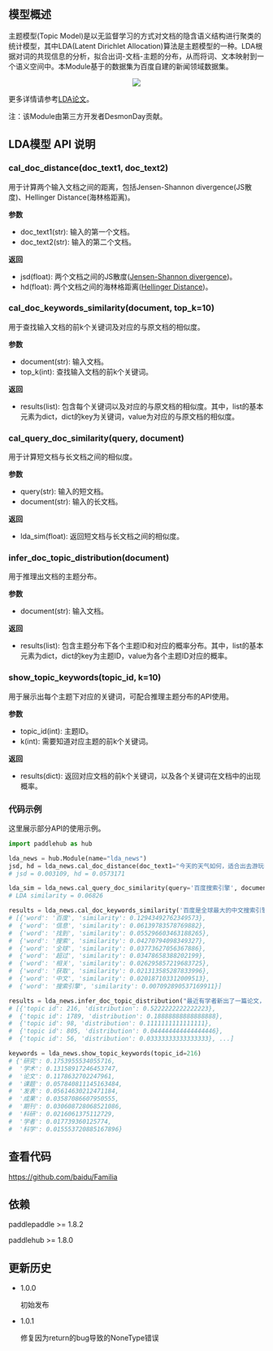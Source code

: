 ## 模型概述

主题模型(Topic Model)是以无监督学习的方式对文档的隐含语义结构进行聚类的统计模型，其中LDA(Latent Dirichlet Allocation)算法是主题模型的一种。LDA根据对词的共现信息的分析，拟合出词-文档-主题的分布，从而将词、文本映射到一个语义空间中。本Module基于的数据集为百度自建的新闻领域数据集。

<p align="center">
<img src="https://bj.bcebos.com/paddlehub/model/nlp/semantic_model/lda.png" hspace='10'/> <br />
</p>

更多详情请参考[LDA论文](http://www.jmlr.org/papers/volume3/blei03a/blei03a.pdf)。

注：该Module由第三方开发者DesmonDay贡献。

## LDA模型 API 说明
### cal_doc_distance(doc_text1, doc_text2)
用于计算两个输入文档之间的距离，包括Jensen-Shannon divergence(JS散度)、Hellinger Distance(海林格距离)。

**参数**

- doc_text1(str): 输入的第一个文档。
- doc_text2(str): 输入的第二个文档。

**返回**

- jsd(float): 两个文档之间的JS散度([Jensen-Shannon divergence](https://blog.csdn.net/FrankieHello/article/details/80614422?utm_source=copy))。
- hd(float): 两个文档之间的海林格距离([Hellinger Distance](http://blog.sina.com.cn/s/blog_85f1ffb70101e65d.html))。

### cal_doc_keywords_similarity(document, top_k=10)

用于查找输入文档的前k个关键词及对应的与原文档的相似度。

**参数**

- document(str): 输入文档。
- top_k(int): 查找输入文档的前k个关键词。

**返回**

- results(list): 包含每个关键词以及对应的与原文档的相似度。其中，list的基本元素为dict，dict的key为关键词，value为对应的与原文档的相似度。

### cal_query_doc_similarity(query, document)

用于计算短文档与长文档之间的相似度。

**参数**

- query(str): 输入的短文档。
- document(str): 输入的长文档。

**返回**

- lda_sim(float): 返回短文档与长文档之间的相似度。

### infer_doc_topic_distribution(document)

用于推理出文档的主题分布。

**参数**

- document(str): 输入文档。

**返回**

- results(list): 包含主题分布下各个主题ID和对应的概率分布。其中，list的基本元素为dict，dict的key为主题ID，value为各个主题ID对应的概率。

### show_topic_keywords(topic_id, k=10)

用于展示出每个主题下对应的关键词，可配合推理主题分布的API使用。

**参数**

- topic_id(int): 主题ID。
- k(int): 需要知道对应主题的前k个关键词。

**返回**

- results(dict): 返回对应文档的前k个关键词，以及各个关键词在文档中的出现概率。

### 代码示例

这里展示部分API的使用示例。
``` python
import paddlehub as hub

lda_news = hub.Module(name="lda_news")
jsd, hd = lda_news.cal_doc_distance(doc_text1="今天的天气如何，适合出去游玩吗", doc_text2="感觉今天的天气不错，可以出去玩一玩了")
# jsd = 0.003109, hd = 0.0573171

lda_sim = lda_news.cal_query_doc_similarity(query='百度搜索引擎', document='百度是全球最大的中文搜索引擎、致力于让网民更便捷地获取信息，找到所求。百度超过千亿的中文网页数据库，可以瞬间找到相关的搜索结果。')
# LDA similarity = 0.06826

results = lda_news.cal_doc_keywords_similarity('百度是全球最大的中文搜索引擎、致力于让网民更便捷地获取信息，找到所求。百度超过千亿的中文网页数据库，可以瞬间找到相关的搜索结果。')
# [{'word': '百度', 'similarity': 0.12943492762349573},
#  {'word': '信息', 'similarity': 0.06139783578769882},
#  {'word': '找到', 'similarity': 0.055296603463188265},
#  {'word': '搜索', 'similarity': 0.04270794098349327},
#  {'word': '全球', 'similarity': 0.03773627056367886},
#  {'word': '超过', 'similarity': 0.03478658388202199},
#  {'word': '相关', 'similarity': 0.026295857219683725},
#  {'word': '获取', 'similarity': 0.021313585287833996},
#  {'word': '中文', 'similarity': 0.020187103312009513},
#  {'word': '搜索引擎', 'similarity': 0.007092890537169911}]

results = lda_news.infer_doc_topic_distribution("最近有学者新出了一篇论文，关于自然语言处理的，可厉害了")
# [{'topic id': 216, 'distribution': 0.5222222222222223},
#  {'topic id': 1789, 'distribution': 0.18888888888888888},
#  {'topic id': 98, 'distribution': 0.1111111111111111},
#  {'topic id': 805, 'distribution': 0.044444444444444446},
#  {'topic id': 56, 'distribution': 0.03333333333333333}, ...]

keywords = lda_news.show_topic_keywords(topic_id=216)
# {'研究': 0.1753955534055716,
#  '学术': 0.13158917246453747,
#  '论文': 0.1178632702247961,
#  '课题': 0.057840811145163484,
#  '发表': 0.05614630212471184,
#  '成果': 0.03587086607950555,
#  '期刊': 0.030608728068521086,
#  '科研': 0.0216061375112729,
#  '学者': 0.017739360125774,
#  '科学': 0.015553720885167896}

```

## 查看代码
https://github.com/baidu/Familia


## 依赖

paddlepaddle >= 1.8.2

paddlehub >= 1.8.0


## 更新历史

* 1.0.0

  初始发布

* 1.0.1

  修复因为return的bug导致的NoneType错误
